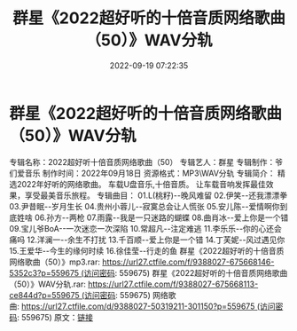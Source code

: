 ﻿---
title: 群星《2022超好听的十倍音质网络歌曲（50）》WAV分轨
date: 2022-09-19 07:22:35
categories: WAV车载音乐、镜像
tags: 华语中文
---
# 群星《2022超好听的十倍音质网络歌曲（50）》WAV分轨

专辑名称：2022超好听十倍音质网络歌曲（50）
专辑艺人：群星
专辑制作：爷们爱音乐
制作时间：2022年09月18日
资源格式：MP3\WAV分轨
专辑简介：
精选2022年好听的网络歌曲。
车载U盘音乐,十倍音质。
让车载音响发挥最佳效果，享受最美音乐旅程。
专辑曲目：
01.L(桃籽)--晚风难留
02.伊笑--还我漂漂拳
03.尹昔眠--岁月生长
04.贵州小蓉儿--寂寞总会让人慌张
05.安儿陈--爱情啊你到底姓啥
06.孙方--两枪
07.雨露--我是一只迷路的蝴蝶
08.曲肖冰--爱上你是一个错
09.宝儿爷BoA--一次迷恋一次深陷
10.常超凡--注定难逃
11.李乐乐--你的心还会痛吗
12.洋澜一--余生不打扰
13.千百顺--爱上你是一个错
14.丁芙妮--风过遇见你
15.王爱华--今生的缘何时续
16.徐佳莹--行走的鱼
群星《2022超好听的十倍音质网络歌曲（50）》mp3.rar: https://url27.ctfile.com/f/9388027-675668146-5352c3?p=559675 (访问密码:
559675)
群星《2022超好听的十倍音质网络歌曲（50）》WAV分轨.rar: https://url27.ctfile.com/f/9388027-675668113-ce844d?p=559675 (访问密码:
559675)
网络歌曲: https://url27.ctfile.com/d/9388027-50319211-301150?p=559675 (访问密码:
559675)
原文：[链接](https://blog.sina.com.cn/s/blog_1647c7e7601030zhj.html)